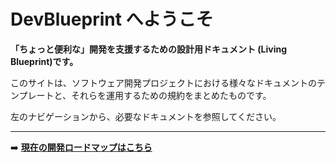 # DevBlueprint へようこそ

**「ちょっと便利な」開発を支援するための設計用ドキュメント (Living Blueprint)です。**

このサイトは、ソフトウェア開発プロジェクトにおける様々なドキュメントのテンプレートと、それらを運用するための規約をまとめたものです。

左のナビゲーションから、必要なドキュメントを参照してください。

---

➡️ **[現在の開発ロードマップはこちら](./00_プロジェクト管理/01_ロードマップ.md)**
